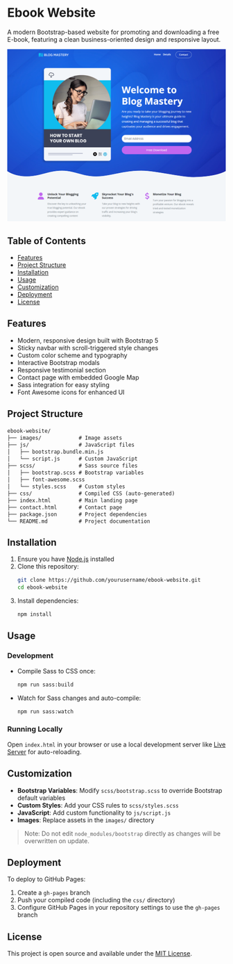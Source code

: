 # Ebook Website

A modern Bootstrap-based website for promoting and downloading a free E-book, featuring a clean business-oriented design and responsive layout.

![Website Screenshot](./images/screen.png)

## Table of Contents
- [Features](#features)
- [Project Structure](#project-structure)
- [Installation](#installation)
- [Usage](#usage)
- [Customization](#customization)
- [Deployment](#deployment)
- [License](#license)

## Features

- Modern, responsive design built with Bootstrap 5
- Sticky navbar with scroll-triggered style changes
- Custom color scheme and typography
- Interactive Bootstrap modals
- Responsive testimonial section
- Contact page with embedded Google Map
- Sass integration for easy styling
- Font Awesome icons for enhanced UI

## Project Structure

```
ebook-website/
├── images/            # Image assets
├── js/                # JavaScript files
│   ├── bootstrap.bundle.min.js
│   └── script.js      # Custom JavaScript
├── scss/              # Sass source files
│   ├── bootstrap.scss # Bootstrap variables
│   ├── font-awesome.scss
│   └── styles.scss    # Custom styles
├── css/               # Compiled CSS (auto-generated)
├── index.html         # Main landing page
├── contact.html       # Contact page
├── package.json       # Project dependencies
└── README.md          # Project documentation
```

## Installation

1. Ensure you have [Node.js](https://nodejs.org/en/) installed
2. Clone this repository:
   ```bash
   git clone https://github.com/yourusername/ebook-website.git
   cd ebook-website
   ```
3. Install dependencies:
   ```bash
   npm install
   ```

## Usage

### Development
- Compile Sass to CSS once:
  ```bash
  npm run sass:build
  ```
- Watch for Sass changes and auto-compile:
  ```bash
  npm run sass:watch
  ```

### Running Locally
Open `index.html` in your browser or use a local development server like [Live Server](https://marketplace.visualstudio.com/items?itemName=ritwickdey.LiveServer) for auto-reloading.

## Customization

- **Bootstrap Variables**: Modify `scss/bootstrap.scss` to override Bootstrap default variables
- **Custom Styles**: Add your CSS rules to `scss/styles.scss`
- **JavaScript**: Add custom functionality to `js/script.js`
- **Images**: Replace assets in the `images/` directory

> Note: Do not edit `node_modules/bootstrap` directly as changes will be overwritten on update.

## Deployment

To deploy to GitHub Pages:
1. Create a `gh-pages` branch
2. Push your compiled code (including the `css/` directory)
3. Configure GitHub Pages in your repository settings to use the `gh-pages` branch

## License

This project is open source and available under the [MIT License](LICENSE).
